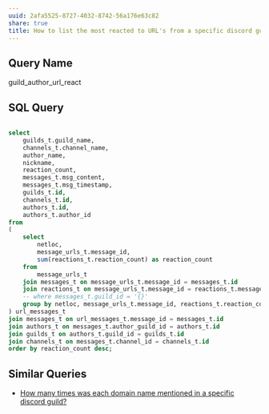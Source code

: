 ```yaml
---
uuid: 2afa5525-8727-4032-8742-56a176e63c82
share: true
title: How to list the most reacted to URL's from a specific discord guild?
---
```

## Query Name

guild_author_url_react

## SQL Query

``` SQL

select
	guilds_t.guild_name,
	channels_t.channel_name,
	author_name,
	nickname,
	reaction_count,
	messages_t.msg_content,
	messages_t.msg_timestamp,
	guilds_t.id,
	channels_t.id,
	authors_t.id,
	authors_t.author_id
from
(
	select
		netloc,
		message_urls_t.message_id,
		sum(reactions_t.reaction_count) as reaction_count
	from
		message_urls_t
	join messages_t on message_urls_t.message_id = messages_t.id
	join reactions_t on message_urls_t.message_id = reactions_t.message_id
	-- where messages_t.guild_id = '{}'
	group by netloc, message_urls_t.message_id, reactions_t.reaction_count
) url_messages_t
join messages_t on url_messages_t.message_id = messages_t.id
join authors_t on messages_t.author_guild_id = authors_t.id
join guilds_t on authors_t.guild_id = guilds_t.id
join channels_t on messages_t.channel_id = channels_t.id
order by reaction_count desc;
```

## Similar Queries

* [How many times was each domain name mentioned in a specific discord guild?](/7164edc9-2cb5-4505-b30f-bb1664a6fe2f)